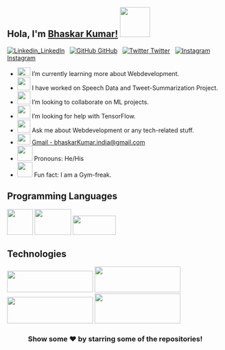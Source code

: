 ## Hola, I'm [Bhaskar Kumar!](https://bhaskarkumar1.github.io/cv/) <img src="https://c.tenor.com/nebZyl8oN7IAAAAi/wave-hello.gif" width="70" height="70" />



[![Linkedin](https://cdn.iconscout.com/icon/free/png-64/linkedin-160-461814.png)_LinkedIn](https://linkedin.com/in/bhaskar-kumar-61a3271b3/)
&nbsp;
[![GitHub](https://cdn.iconscout.com/icon/free/png-64/developer-tool-1889493-1597553.png) GitHub](https://github.com/bhaskarkumar1)
&nbsp;
[![Twitter](https://cdn.iconscout.com/icon/free/png-64/twitter-241-721979.png) Twitter](https://twitter.com/bhaskarkumar_)
&nbsp;
[![Instagram](https://cdn.iconscout.com/icon/free/png-64/instagram-216-721958.png) Instagram](https://www.instagram.com/bhaskar__kumar_singh/)
&nbsp;
<br />
- <img src="https://c.tenor.com/H6CIWtKHIM0AAAAi/telescope-objects.gif" width="30" height="20" /> I’m currently learning more about Webdevelopment.
- <img src="https://c.tenor.com/PVaqycnQmZoAAAAi/grinning-face-with-big-eyes-people.gif" width="30" height="30" /> I have worked on Speech Data and Tweet-Summarization Project.
- <img src="https://c.tenor.com/dfCZMG1AxAoAAAAi/soccer-ball-joypixels.gif" width="30" height="30" /> I’m looking to collaborate on ML projects.
- <img src="https://c.tenor.com/EqR9Eq-A9xMAAAAi/thinking-face-people.gif" width="30" height="30" /> I’m looking for help with TensorFlow.
- <img src="https://c.tenor.com/y4CB6Si7MSQAAAAi/question-mark-symbols.gif" width="30" height="30" />  Ask me about Webdevelopment or any tech-related stuff.
- <img src="https://c.tenor.com/9_X3DEtd-xoAAAAi/gmail.gif" width="30" height="25" /> [Gmail - bhaskarKumar.india@gmail.com](bhaskarKumar.india@gmail.com) 
- <img src="https://c.tenor.com/DFZ_22hpHjsAAAAi/man-shrugging-people.gif" width="35" height="35" /> Pronouns: He/His
- <img src="https://c.tenor.com/q9_vg_S25VgAAAAi/weightlifting-activity.gif" width="35" height="35" />  Fun fact: I am a Gym-freak.

## Programming Languages
<img src="https://c.tenor.com/4HB9Nz7r4PsAAAAi/java-coffee.gif" width="60" height="60" /> <img src="https://c.tenor.com/TReUojNlZ6wAAAAi/js-javascript.gif" width="85" height="60" /> <img src="https://c.tenor.com/_7r8RXryt3QAAAAC/python-powered.gif" width="100" height="45" />
<br />

## Technologies
<img src="https://webassets.mongodb.com/_com_assets/cms/mongodb_logo1-76twgcu2dm.png" width="200" height="50" />    <img src="https://miro.medium.com/max/1400/1*i2fRBk3GsYLeUk_Rh7AzHw.png" width="200" height="60" />   <img src="https://www.vhv.rs/dpng/d/612-6126558_react-logo-png-react-js-logo-svg-transparent.png" width="200" height="62" />      <img src="https://upload.wikimedia.org/wikipedia/commons/thumb/d/d9/Node.js_logo.svg/1280px-Node.js_logo.svg.png" width="200" height="70" />

<div align="center">

### Show some ❤️ by starring some of the repositories!

</div>

